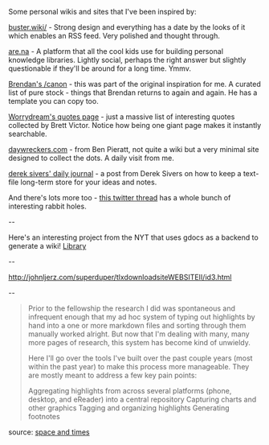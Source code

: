 ---
---

Some personal wikis and sites that I've been inspired by:

[buster.wiki/](https://buster.wiki/) - Strong design and everything has a date by the looks of it which enables an RSS feed. Very polished and thought through.

[are.na](https://are.na) - A platform that all the cool kids use for building personal knowledge libraries. Lightly social, perhaps the right answer but slightly questionable if they'll be around for a long time. Ymmv.

[Brendan's /canon](https://www.brendanschlagel.com/2017/11/05/canonize-creating-personal-canon-template/) - this was part of the original inspiration for me. A curated list of pure stock - things that Brendan returns to again and again. He has a template you can copy too.

[Worrydream's quotes page](http://worrydream.com/#!/quotes) - just a massive list of interesting quotes collected by Brett Victor. Notice how being one giant page makes it instantly searchable.

[daywreckers.com](http://daywreckers.com/) - from Ben Pieratt, not quite a wiki but a very minimal site designed to collect the dots. A daily visit from me.

[derek sivers' daily journal](https://sivers.org/dj) - a post from Derek Sivers on how to keep a text-file long-term store for your ideas and notes.

And there's lots more too - [this twitter thread](https://twitter.com/tomcritchlow/status/1083823277712248832) has a whole bunch of interesting rabbit holes.

--

Here's an interesting project from the NYT that uses gdocs as a backend to generate a wiki! [Library](https://open.nytimes.com/we-built-a-collaborative-documentation-site-deploy-your-own-with-the-push-of-a-button-134de99c42fc)

--

<http://johnljerz.com/superduper/tlxdownloadsiteWEBSITEII/id3.html>

--

>Prior to the fellowship the research I did was spontaneous and infrequent enough that my ad hoc system of typing out highlights by hand into a one or more markdown files and sorting through them manually worked alright. But now that I'm dealing with many, many more pages of research, this system has become kind of unwieldy.
>
>Here I'll go over the tools I've built over the past couple years (most within the past year) to make this process more manageable. They are mostly meant to address a few key pain points:
>
>Aggregating highlights from across several platforms (phone, desktop, and eReader) into a central repository
>Capturing charts and other graphics
>Tagging and organizing highlights
>Generating footnotes

source: [space and times](https://spaceandtim.es/etc/research_tools/)